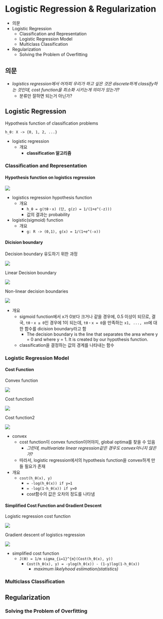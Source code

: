 # Logistic Regression & Regularization

- 의문
- Logistic Regression
  - Classification and Representation
  - Logistic Regression Model
  - Multiclass Classification
- Regularization
  - Solving the Problem of Overfitting

## 의문

- *logistics regression에서 어차피 우리가 하고 싶은 것은 discrete하게 classify하는 것인데, cost function을 최소화 시키는게 의미가 있는가?*
  - 분류만 잘하면 되는거 아닌가?

## Logistic Regression

Hypothesis function of classification problems

`h_θ: X -> {0, 1, 2, ...}`

- logistic regression
  - 개요
    - **classification 알고리즘**

### Classification and Representation

#### Hypothesis function on logistics regression

![](./images/week3/hypothesis_function_on_logistics_regression1.png)

- logistics regression hypothesis function
  - 개요
    - `h_θ = g(tθ・x) (단, g(z) = 1/(1+e^(-z)))`
    - 값의 결과는 probability
- logistic(sigmoid) function
  - 개요
    - `g: R -> (0,1), g(x) = 1/(1+e^(-x))`

#### Dicision boundary

Decision boundary 유도하기 위한 과정

![](./images/week3/decision_boundary1.png)

Linear Decision boundary

![](./images/week3/decision_boundary2.png)

Non-linear decision boundaries

![](./images/week3/decision_boundary3.png)

- 개요
  - sigmoid function에서 x가 0보다 크거나 같을 경우에, 0.5 이상이 되므로, 결국, `tθ・x ≥ 0`인 경우에 1이 되는데, `tθ・x = 0`을 만족하는 `x1, ..., xn`에 대한 함수를 dicision boundary라고 함
    - The decision boundary is the line that separates the area where y = 0 and where y = 1. It is created by our hypothesis function.
  - classification을 결정하는 값의 경계를 나타내는 함수

### Logistic Regression Model

#### Cost Function

Convex function

![](./images/week3/cost_function1.png)

Cost function1

![](./images/week3/cost_function2.png)

Cost function2

![](./images/week3/cost_function3.png)

- convex
  - cost function이 convex function이어야지, global optima를 찾을 수 있음
    - *그런데, multivariate linear regression같은 경우도 convex아니지 않은가?*
  - 따라서, logistic regression에서의 hypothesis function을 convex하게 만들 필요가 존재
- 개요
  - `cost(h_θ(x), y)`
    - `= -log(h_θ(x)) if y=1`
    - `= -log(1-h_θ(x)) if y=0`
    - cost함수의 값은 오차의 정도를 나타냄

#### Simplified Cost Function and Gradient Descent

Logistic regression cost function

![](./images/week3/gradient_descent1.png)

Gradient descent of logistics regression

![](./images/week3/gradient_descent2.png)

- simplified cost function
  - `J(θ) = 1/m sigma_{i=1}^{m}(Cost(h_θ(x), y))`
    - `Cost(h_θ(x), y) = -ylog(h_θ(x)) - (1-y)log(1-h_θ(x))`
      - *maximum likelyhood estimation(statistics)*

### Multiclass Classification

## Regularization

### Solving the Problem of Overfitting
